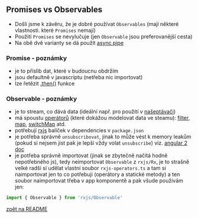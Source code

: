 ## Promises vs Observables

- Došli jsme k závěru, že je dobré používat `Observables` (mají některé vlastnosti. které `Promises` nemají)
- Použití `Promises` se nevylučuje (jen `Observable` jsou preferovanější cesta)
- Na obě dvě varianty se dá použít [async pipe](https://angular.io/docs/ts/latest/api/common/index/AsyncPipe-pipe.html)

### Promise - poznámky

- je to příslib dat, které v budoucnu obdržím
- jsou defaultně v javascriptu (netřeba nic importovat)
- lze řetězit [.then()](http://es6-features.org/#PromiseUsage) funkce

### Observable - poznámky

- je to stream, co dává data (ideální např. pro použití v [našeptávači](https://angular.io/docs/ts/latest/guide/server-communication.html#!#a-wasteful-app))
- má spoustu [operátorů](http://reactivex.io/rxjs/class/es6/Observable.js~Observable.html) (které dokážou modelovat data ve steamu): [filter](http://reactivex.io/rxjs/class/es6/Observable.js~Observable.html#instance-method-filter), [map](http://reactivex.io/rxjs/class/es6/Observable.js~Observable.html#instance-method-map), [switchMap](http://reactivex.io/rxjs/class/es6/Observable.js~Observable.html#instance-method-switchMap) atd.
- potřebují [rxjs](https://github.com/ReactiveX/RxJS) balíček v dependencies v `package.json`
- je potřeba správně `unsubscribovat`, jinak to může vést k memory leakům (pokud si nejsem jist pak je lepší vždy volat `unsubscribe`) viz. [angular 2 doc](https://angular.io/docs/ts/latest/cookbook/component-communication.html#!#bidirectional-service)
- je potřeba správně importovat (jinak se zbytečně načítá hodně nepotřebného js), tedy neimportovat `Observable` z `rxjs/Rx`, je to strašně velké radši si udělat vlastní soubor `rxjs-operators.ts` a tam si naimportovat jen to co potřebuji (operátory a statické metody) a ten soubor naimportovat třeba v app komponentě a pak všude používám jen:

```js
import { Observable } from 'rxjs/Observable'
```

[zpět na README](../../README.md)

